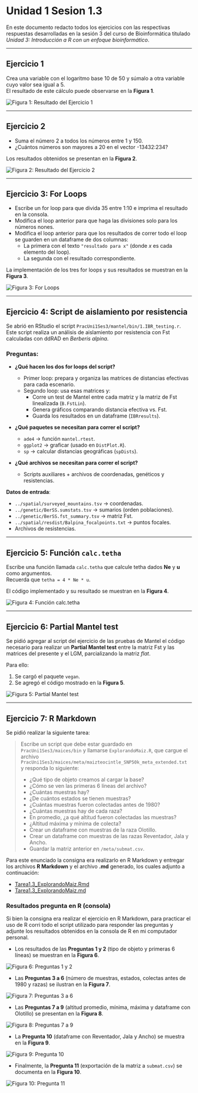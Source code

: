 # Unidad 1 Sesion 1.3

En este documento redacto todos los ejercicios con las respectivas respuestas desarrolladas en la sesión 3 del curso de Bioinformática titulado *Unidad 3: Introducción a R con un enfoque bioinformático*.

---

## Ejercicio 1
Crea una variable con el logaritmo base 10 de 50 y súmalo a otra variable cuyo valor sea igual a 5.  
El resultado de este cálculo puede observarse en la **Figura 1**.

![Figura 1: Resultado del Ejercicio 1](Ejercicio_1_Tarea_1.3.png)

---

## Ejercicio 2
- Suma el número 2 a todos los números entre 1 y 150.  
- ¿Cuántos números son mayores a 20 en el vector -13432:234?  

Los resultados obtenidos se presentan en la **Figura 2**.

![Figura 2: Resultado del Ejercicio 2](Ejercicio_2_Tarea_1.3_Matrices.png)

---

## Ejercicio 3: For Loops
- Escribe un for loop para que divida 35 entre 1:10 e imprima el resultado en la consola.  
- Modifica el loop anterior para que haga las divisiones solo para los números nones.  
- Modifica el loop anterior para que los resultados de correr todo el loop se guarden en un dataframe de dos columnas:  
  - La primera con el texto `"resultado para x"` (donde *x* es cada elemento del loop).  
  - La segunda con el resultado correspondiente.  

La implementación de los tres for loops y sus resultados se muestran en la **Figura 3**.

![Figura 3: For Loops](Ejercicio_3_For_Loops_Tarea_1.3.png)

---

## Ejercicio 4: Script de aislamiento por resistencia

Se abrió en RStudio el script `PracUni1Ses3/mantel/bin/1.IBR_testing.r`.  
Este script realiza un análisis de aislamiento por resistencia con Fst calculadas con ddRAD en *Berberis alpina*.

### Preguntas:
- **¿Qué hacen los dos for loops del script?**  
  - Primer loop: prepara y organiza las matrices de distancias efectivas para cada escenario.  
  - Segundo loop: usa esas matrices y:  
    - Corre un test de Mantel entre cada matriz y la matriz de Fst linealizada (`B.FstLin`).  
    - Genera gráficos comparando distancia efectiva vs. Fst.  
    - Guarda los resultados en un dataframe (`IBRresults`).  

- **¿Qué paquetes se necesitan para correr el script?**  
  - `ade4` → función `mantel.rtest`.  
  - `ggplot2` → graficar (usado en `DistPlot.R`).  
  - `sp` → calcular distancias geográficas (`spDists`).  

- **¿Qué archivos se necesitan para correr el script?**  
  - Scripts auxiliares + archivos de coordenadas, genéticos y resistencias.  

**Datos de entrada**:  
- `../spatial/surveyed_mountains.tsv` → coordenadas.  
- `../genetic/BerSS.sumstats.tsv` → sumarios (orden poblaciones).  
- `../genetic/BerSS.fst_summary.tsv` → matriz Fst.  
- `../spatial/resdist/Balpina_focalpoints.txt` → puntos focales.  
- Archivos de resistencias.  

---

## Ejercicio 5: Función `calc.tetha`

Escribe una función llamada `calc.tetha` que calcule tetha dados **Ne** y **u** como argumentos.  
Recuerda que `tetha = 4 * Ne * u`.  

El código implementado y su resultado se muestran en la **Figura 4**.

![Figura 4: Función calc.tetha](ejercicio_sources_1_Tarea_1.3.png)

---

## Ejercicio 6: Partial Mantel test

Se pidió agregar al script del ejercicio de las pruebas de Mantel el código necesario para realizar un **Partial Mantel test** entre la matriz Fst y las matrices del presente y el LGM, parcializando la matriz *flat*.  

Para ello:  
1. Se cargó el paquete `vegan`.  
2. Se agregó el código mostrado en la **Figura 5**.  

![Figura 5: Partial Mantel test](ejercicio_sources_2_Tarea_1.3.png)

---

## Ejercicio 7: R Markdown

Se pidió realizar la siguiente tarea:  

> Escribe un script que debe estar guardado en `PracUni1Ses3/maices/bin` y llamarse `ExplorandoMaiz.R`, que cargue el archivo  
> `PracUni1Ses3/maices/meta/maizteocintle_SNP50k_meta_extended.txt`  
> y responda lo siguiente:  
> 
> - ¿Qué tipo de objeto creamos al cargar la base?  
> - ¿Cómo se ven las primeras 6 líneas del archivo?  
> - ¿Cuántas muestras hay?  
> - ¿De cuántos estados se tienen muestras?  
> - ¿Cuántas muestras fueron colectadas antes de 1980?  
> - ¿Cuántas muestras hay de cada raza?  
> - En promedio, ¿a qué altitud fueron colectadas las muestras?  
> - ¿Altitud máxima y mínima de colecta?  
> - Crear un dataframe con muestras de la raza Olotillo.  
> - Crear un dataframe con muestras de las razas Reventador, Jala y Ancho.  
> - Guardar la matriz anterior en `/meta/submat.csv`.  

Para este enunciado la consigna era realizarlo en R Markdown y entregar los archivos  **R Markdown** y el archivo **.md** generado, los cuales adjunto a continuación:  

- [Tarea1.3_ExplorandoMaiz.Rmd](Tarea1.3_ExplorandoMaiz.Rmd)  
- [Tarea1.3_ExplorandoMaiz.md](Tarea1.3_ExplorandoMaiz.md)  

### Resultados pregunta en R (consola)
Si bien la consigna era realizar el ejercicio en R Markdown, para practicar el uso de R corri todo el script utilizado para responder las preguntas y adjunte los resultados obtenidos en la consola de R en mi computador personal.

- Los resultados de las **Preguntas 1 y 2** (tipo de objeto y primeras 6 líneas) se muestran en la **Figura 6**.  

![Figura 6: Preguntas 1 y 2](pregunta_1y2_prueba_R.png)

- Las **Preguntas 3 a 6** (número de muestras, estados, colectas antes de 1980 y razas) se ilustran en la **Figura 7**.  

![Figura 7: Preguntas 3 a 6](pregunta_3_al_6_prueba_R.png)

- Las **Preguntas 7 a 9** (altitud promedio, mínima, máxima y dataframe con Olotillo) se presentan en la **Figura 8**.  

![Figura 8: Preguntas 7 a 9](pregunta_7_al_9_prueba_R.png)

- La **Pregunta 10** (dataframe con Reventador, Jala y Ancho) se muestra en la **Figura 9**.  

![Figura 9: Pregunta 10](pregunta10_prueba_R.png)

- Finalmente, la **Pregunta 11** (exportación de la matriz a `submat.csv`) se documenta en la **Figura 10**.  

![Figura 10: Pregunta 11](pregunta11_prueba_R.png)


